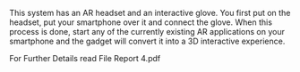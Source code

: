 This system has an AR headset and an interactive glove. You first put on the headset, put your smartphone over it and connect the glove. When this process is done, start any of the currently existing AR applications on your smartphone and the gadget will convert it into a 3D interactive experience.


For Further Details read File Report 4.pdf
